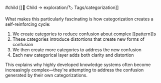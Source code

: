 #child [[🎈 Child → exploration/🏷️ Tags/categorization]]

What makes this particularly fascinating is how categorization creates a self-reinforcing cycle:

1. We create categories to reduce confusion about complex [[pattern]]s
2. These categories introduce distortions that create new forms of confusion
3. We then create more categories to address the new confusion
4. Each new categorical layer adds both clarity and distortion

This explains why highly developed knowledge systems often become increasingly complex—they're attempting to address the confusion generated by their own categorizations.
